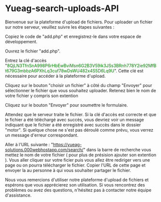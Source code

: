 # Yueag-search-uploads-API

Bienvenue sur la plateforme d'upload de fichiers. Pour uploader un fichier sur notre serveur, veuillez suivre les étapes suivantes :

Copiez le code de "add.php" et enregistrez-le dans votre espace de développement.

Ouvrez le fichier "add.php".

Entrez la clé d'accès "<font color="#008000">8QjLN3TfnSnA998P6rHbEwBviMsn6G2B3V59ik3JSs3BRnh778Y2ie92MfBt679G3mbbzA6PXhLq3cuf78wDsWU482x4S5D6Lq9U</font>". Cette clé est nécessaire pour accéder à la plateforme d'upload.

Cliquez sur le bouton "choisir un fichier" à côté du champ "Envoyer" pour sélectionner le fichier que vous souhaitez uploader. Retenez bien le nom de votre fichier y compris son extention

Cliquez sur le bouton "Envoyer" pour soumettre le formulaire.

Attendez que le serveur traite le fichier. Si la clé d'accès est correcte et que le fichier a été téléchargé avec succès, vous devriez voir un message indiquant que le fichier a été enregistré avec succès dans le dossier "motor". Si quelque chose ne s'est pas déroulé comme prévu, vous verrez un message d'erreur correspondant.

Aller à l'URL suivante :  "https://yueag-solutions.000webhostapp.com/search/" dans la barre de recherche vous mettez le nom de votre fichier ( pour plus de présision ajouter son extention ).  Vous aller cliquer sur votre ficier puis vous allez être rediriger vers une page ou on pourra télécharger le fichier. Copier l'URL de cette page et envoyer la au personne à qui vous souhaiter partager le fichier.

Nous vous remercions d'utiliser notre plateforme d'upload de fichiers et espérons que vous apprécierez son utilisation. Si vous rencontrez des problèmes ou avez des questions, n'hésitez pas à contacter notre équipe d'assistance.
